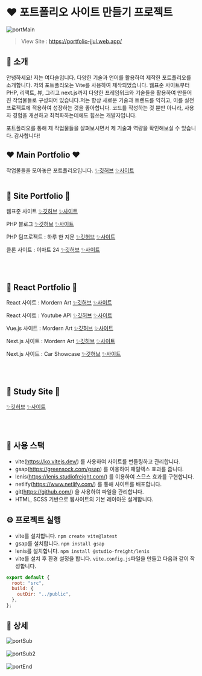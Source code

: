 # ❤️ 포트폴리오 사이트 만들기 프로젝트

![portMain](https://github.com/YeoDaSeul4355/portfolio/assets/125419623/ee9b0c1f-5cdc-49e4-887c-f22b52d6216d)

> View Site : https://portfolio-jjul.web.app/

## 👋 소개
안녕하세요! 저는 여다슬입니다. 다양한 기술과 언어를 활용하여 제작한 포트폴리오를 소개합니다.
저의 포트폴리오는 Vite를 사용하여 제작되었습니다. 웹표준 사이트부터 PHP, 리액트, 뷰, 그리고 next.js까지 다양한 프레임워크와 기술들을 활용하여 만들어진 작업물들로 구성되어 있습니다.저는 항상 새로운 기술과 트렌드를 익히고, 이를 실전 프로젝트에 적용하여 성장하는 것을 좋아합니다. 코드를 작성하는 것 뿐만 아니라, 사용자 경험을 개선하고 최적화하는데에도 힘쓰는 개발자입니다.

포트폴리오를 통해 제 작업물들을 살펴보시면서 제 기술과 역량을 확인해보실 수 있습니다. 감사합니다!

## ❤️ Main Portfolio ❤️

작업물들을 모아놓은 포트폴리오입니다. 
<a href="https://github.com/YeoDaSeul4355/portfolio" target="_blank">✨깃허브</a> <a href="https://portfolio-jjul.web.app/"  target="_blank">✨사이트</a>
<br><br>
## 🧡 Site Portfolio 🧡

웹표준 사이트 
<a href="https://github.com/YeoDaSeul4355/web_standard" target="_blank">✨깃허브</a> <a href="https://yeodaseul4355.github.io/web2023/site/site1/index.html"  target="_blank">✨사이트</a>

PHP 블로그
<a href="https://github.com/YeoDaSeul4355/php_blog" target="_blank">✨깃허브</a> <a href="http://dsy1943.dothome.co.kr/php/main/main.php"  target="_blank">✨사이트</a>

PHP 팀프로젝트 : 하루 한 지문
<a href="https://github.com/YeoDaSeul4355/php_team" target="_blank">✨깃허브</a> <a href="http://dsy1943.dothome.co.kr/php2/main/main.php"  target="_blank">✨사이트</a>

클론 사이트 : 이마트 24
<a href="https://github.com/YeoDaSeul4355/clone_emart24" target="_blank">✨깃허브</a> <a href="https://yeodaseul4355.github.io/clone_emart24/index.html"  target="_blank">✨사이트</a>

<br><br>

## 💛 React Portfolio 💛

React 사이트 : Mordern Art
<a href="https://github.com/YeoDaSeul4355/site2023-react01" target="_blank">✨깃허브</a> <a href="https://site2023-react-jjul.netlify.app/"  target="_blank">✨사이트</a>

React 사이트 : Youtube API
<a href="https://github.com/YeoDaSeul4355/site2023-youtube01" target="_blank">✨깃허브</a> <a href="https://site2023-youtube-jjul.netlify.app/"  target="_blank">✨사이트</a>

Vue.js 사이트 : Mordern Art
<a href="https://github.com/YeoDaSeul4355/site2023-vue01" target="_blank">✨깃허브</a> <a href="https://site2023-vue-jjul.netlify.app/"  target="_blank">✨사이트</a>

Next.js 사이트 : Mordern Art
<a href="https://github.com/YeoDaSeul4355/site2023-next01" target="_blank">✨깃허브</a> <a href="https://site2023-next-jjul.netlify.app/"  target="_blank">✨사이트</a>

Next.js 사이트 : Car Showcase
<a href="https://github.com/YeoDaSeul4355/car_showcase" target="_blank">✨깃허브</a> <a href="https://car-showcase-jjul.netlify.app/"  target="_blank">✨사이트</a>

<br><br>

## 💚 Study Site 💚
<a href="https://github.com/YeoDaSeul4355/web2023" target="_blank">✨깃허브</a> <a href="https://yeodaseul4355.github.io/web2023/"  target="_blank">✨사이트</a>

<br><br>

## 🔧 사용 스택
- vite(https://ko.vitejs.dev/) 를 사용하여 사이트를 번들링하고 관리합니다.
- gsap(https://greensock.com/gsap) 를 이용하여 패럴랙스 효과를 줍니다.
- lenis(https://lenis.studiofreight.com/) 를 이용하여 스므스 효과를 구현합니다.
- netlify(https://www.netlify.com/) 를 통해 사이트를 배포합니다.
- git(https://github.com/) 을 사용하여 파일을 관리합니다.
- HTML, SCSS 기반으로 웹사이트의 기본 레이아웃 설계합니다.

## ⚙️ 프로젝트 실행

- vite를 설치합니다. `npm create vite@latest`
- gsap를 설치합니다. `npm install gsap`
- lenis를 설치합니다. `npm install @studio-freight/lenis`
- vite를 설치 후 환경 설정을 합니다. `vite.config.js`파일을 만들고 다음과 같이 작성합니다.

```javascript
export default {
  root: "src",
  build: {
    outDir: "../public",
  },
};
```

## 📸 상세

![portSub](https://github.com/YeoDaSeul4355/portfolio/assets/125419623/bedd5af7-e8ea-41d4-8439-70f85d93c93f)<br><br>
![portSub2](https://github.com/YeoDaSeul4355/portfolio/assets/125419623/9407e4e6-9e90-4151-886a-351fed05668d)<br><br>
![portEnd](https://github.com/YeoDaSeul4355/portfolio/assets/125419623/01745f90-cb32-46b6-864e-eec86de5af5b)
